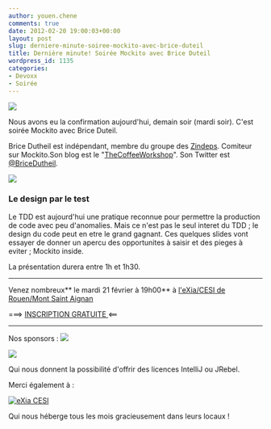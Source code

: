 ```yaml
---
author: youen.chene
comments: true
date: 2012-02-20 19:00:03+00:00
layout: post
slug: derniere-minute-soiree-mockito-avec-brice-duteil
title: Dernière minute! Soirée Mockito avec Brice Duteil
wordpress_id: 1135
categories:
- Devoxx
- Soirée
---
```


[![](http://www.normandyjug.org/wp-content/uploads/2012/02/moi_bw_80px.jpg)](http://www.normandyjug.org/wp-content/uploads/2012/02/moi_bw_80px.jpg)

Nous avons eu la confirmation aujourd'hui, demain soir (mardi soir). C'est soirée Mockito avec Brice Duteil.





Brice Dutheil est indépendant, membre du groupe des [Zindeps](). Comiteur sur Mockito.Son blog est le "[TheCoffeeWorkshop](http://blog.arkey.fr/)". Son Twitter est [@BriceDutheil](https://twitter.com/#!/BriceDutheil).




[![](http://www.normandyjug.org/wp-content/uploads/2012/02/logo.jpg)](http://www.normandyjug.org/wp-content/uploads/2012/02/logo.jpg)




### Le design par le test


 


Le TDD est aujourd'hui une pratique reconnue pour permettre la production de code avec peu d'anomalies. Mais ce n'est pas le seul interet du TDD ; le design du code peut en etre le grand gagnant. Ces quelques slides vont essayer de donner un apercu des opportunites à saisir et des pieges à eviter ; Mockito inside.



La présentation durera entre 1h et 1h30.



* * *


Venez nombreux** le mardi 21 février à 19h00** à [l'eXia/CESI de Rouen/Mont Saint Aignan](http://maps.google.fr/maps?oe=utf-8&rls=com.ubuntu:en-US:official&client=firefox-a&um=1&ie=UTF-8&q=eXia+CESI+Rouen&fb=1&gl=fr&hq=eXia+CESI&hnear=Rouen&cid=0,0,14303900307713815448&ei=VLLMSrNth5OMB4j5_YIH&sa=X&oi=local_result&ct=image&resnum=1)

===> [INSCRIPTION GRATUITE ](http://jugevents.org/jugevents/event/44222)<==



* * *





Nos sponsors :
[![](http://www.normandyjug.org/wp-content/uploads/2009/12/logo_enovea.jpg)](http://www.enovea.net/)

[![](http://www.normandyjug.org/wp-content/uploads/2011/04/agileit1.png)](http://www.normandyjug.org/wp-content/uploads/2011/04/agileit1.png)



Qui nous donnent la possibilité d'offrir des licences IntelliJ ou JRebel.

Merci également à :

[![eXia CESI](http://www.normandyjug.org/wp-content/uploads/2011/04/logo.png)](http://www.normandyjug.org/wp-content/uploads/2011/04/logo.png)

Qui nous héberge tous les mois gracieusement dans leurs locaux !
